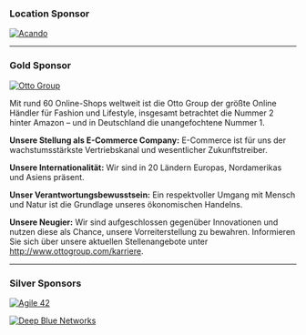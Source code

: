 ### Location Sponsor

[![Acando](http://www.acando.com/Global/DE/Logo/Acando_logo_RGB.png)](http://www.acando.com/)

---
### Gold Sponsor

[![Otto Group](/assets/images/sponsorlogos/otto.png)](http://www.otto.com/)

Mit rund 60 Online-Shops weltweit ist die Otto Group der größte Online Händler für Fashion und Lifestyle, insgesamt betrachtet die Nummer 2 hinter Amazon – und in Deutschland die unangefochtene Nummer 1.

**Unsere Stellung als E-Commerce Company:** E-Commerce ist für uns der wachstumsstärkste Vertriebskanal und wesentlicher Zukunftstreiber.
 
**Unsere Internationalität:** Wir sind in 20 Ländern Europas, Nordamerikas und Asiens präsent.
 
**Unser Verantwortungsbewusstsein:** Ein respektvoller Umgang mit Mensch und Natur ist die Grundlage unseres ökonomischen Handelns.
 
**Unsere Neugier:** Wir sind aufgeschlossen gegenüber Innovationen und nutzen diese als Chance, unsere Vorreiterstellung zu bewahren. Informieren Sie sich über unsere aktuellen Stellenangebote unter <http://www.ottogroup.com/karriere>.

---
### Silver Sponsors

[![Agile 42](/assets/images/sponsorlogos/agile-42-logo_1_2.png)](http://www.agile42.com/)

[![Deep Blue Networks](/assets/images/sponsorlogos/dbn_logo_pos_1c.png)](http://www.db-n.com/)